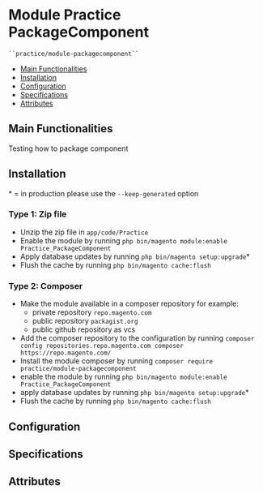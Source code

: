 # Module Practice PackageComponent

    ``practice/module-packagecomponent``

- [Main Functionalities](#markdown-header-main-functionalities)
- [Installation](#markdown-header-installation)
- [Configuration](#markdown-header-configuration)
- [Specifications](#markdown-header-specifications)
- [Attributes](#markdown-header-attributes)


## Main Functionalities
Testing how to package component

## Installation
\* = in production please use the `--keep-generated` option

### Type 1: Zip file

- Unzip the zip file in `app/code/Practice`
- Enable the module by running `php bin/magento module:enable Practice_PackageComponent`
- Apply database updates by running `php bin/magento setup:upgrade`\*
- Flush the cache by running `php bin/magento cache:flush`

### Type 2: Composer

- Make the module available in a composer repository for example:
    - private repository `repo.magento.com`
    - public repository `packagist.org`
    - public github repository as vcs
- Add the composer repository to the configuration by running `composer config repositories.repo.magento.com composer https://repo.magento.com/`
- Install the module composer by running `composer require practice/module-packagecomponent`
- enable the module by running `php bin/magento module:enable Practice_PackageComponent`
- apply database updates by running `php bin/magento setup:upgrade`\*
- Flush the cache by running `php bin/magento cache:flush`


## Configuration




## Specifications




## Attributes



